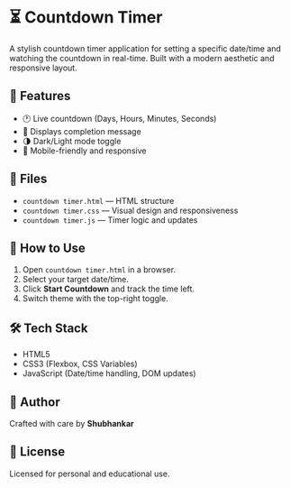 # ⏳ Countdown Timer

A stylish countdown timer application for setting a specific date/time and watching the countdown in real-time. Built with a modern aesthetic and responsive layout.

## 🚀 Features

- 🕐 Live countdown (Days, Hours, Minutes, Seconds)
- 🔔 Displays completion message
- 🌗 Dark/Light mode toggle
- 📱 Mobile-friendly and responsive

## 📁 Files

- `countdown timer.html` — HTML structure
- `countdown timer.css` — Visual design and responsiveness
- `countdown timer.js` — Timer logic and updates

## 🔧 How to Use

1. Open `countdown timer.html` in a browser.
2. Select your target date/time.
3. Click **Start Countdown** and track the time left.
4. Switch theme with the top-right toggle.

## 🛠 Tech Stack

- HTML5
- CSS3 (Flexbox, CSS Variables)
- JavaScript (Date/time handling, DOM updates)

## 📌 Author

Crafted with care by **Shubhankar**

## 📜 License

Licensed for personal and educational use.
